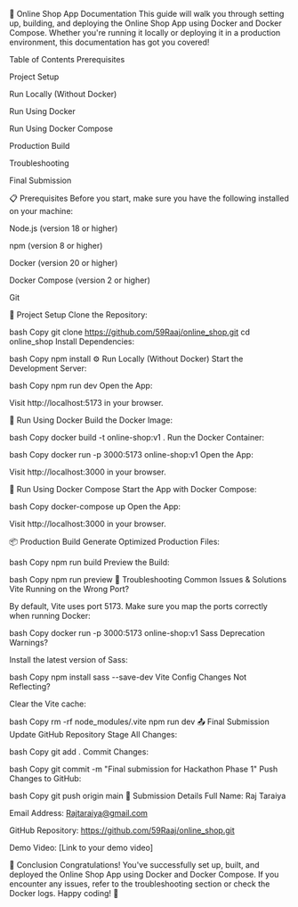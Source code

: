 
🚀 Online Shop App Documentation
This guide will walk you through setting up, building, and deploying the Online Shop App using Docker and Docker Compose. Whether you're running it locally or deploying it in a production environment, this documentation has got you covered!

Table of Contents
Prerequisites

Project Setup

Run Locally (Without Docker)

Run Using Docker

Run Using Docker Compose

Production Build

Troubleshooting

Final Submission

📋 Prerequisites
Before you start, make sure you have the following installed on your machine:

Node.js (version 18 or higher)

npm (version 8 or higher)

Docker (version 20 or higher)

Docker Compose (version 2 or higher)

Git

📂 Project Setup
Clone the Repository:

bash
Copy
git clone https://github.com/59Raaj/online_shop.git
cd online_shop
Install Dependencies:

bash
Copy
npm install
⚙️ Run Locally (Without Docker)
Start the Development Server:

bash
Copy
npm run dev
Open the App:

Visit http://localhost:5173 in your browser.

🐳 Run Using Docker
Build the Docker Image:

bash
Copy
docker build -t online-shop:v1 .
Run the Docker Container:

bash
Copy
docker run -p 3000:5173 online-shop:v1
Open the App:

Visit http://localhost:3000 in your browser.

🐳 Run Using Docker Compose
Start the App with Docker Compose:

bash
Copy
docker-compose up
Open the App:

Visit http://localhost:3000 in your browser.

📦 Production Build
Generate Optimized Production Files:

bash
Copy
npm run build
Preview the Build:

bash
Copy
npm run preview
🔧 Troubleshooting
Common Issues & Solutions
Vite Running on the Wrong Port?

By default, Vite uses port 5173. Make sure you map the ports correctly when running Docker:

bash
Copy
docker run -p 3000:5173 online-shop:v1
Sass Deprecation Warnings?

Install the latest version of Sass:

bash
Copy
npm install sass --save-dev
Vite Config Changes Not Reflecting?

Clear the Vite cache:

bash
Copy
rm -rf node_modules/.vite
npm run dev
📤 Final Submission
Update GitHub Repository
Stage All Changes:

bash
Copy
git add .
Commit Changes:

bash
Copy
git commit -m "Final submission for Hackathon Phase 1"
Push Changes to GitHub:

bash
Copy
git push origin main
📝 Submission Details
Full Name: Raj Taraiya

Email Address: Rajtaraiya@gmail.com

GitHub Repository: https://github.com/59Raaj/online_shop.git

Demo Video: [Link to your demo video]

🎉 Conclusion
Congratulations! You've successfully set up, built, and deployed the Online Shop App using Docker and Docker Compose. If you encounter any issues, refer to the troubleshooting section or check the Docker logs. Happy coding! 🚀
